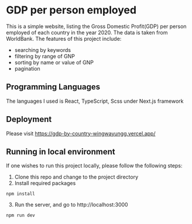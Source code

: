 # GDP per person employed
This is a simple website, listing the Gross Domestic Profit(GDP) per person employed of each country in the year 2020. The data is taken from WorldBank. The features of this project include:
<ul>
  <li>searching by keywords</li>
  <li>filtering by range of GNP</li>
  <li>sorting by name or value of GNP</li>
  <li>pagination</li>
</ul>

## Programming Languages
The languages I used is React, TypeScript, Scss under Next.js framework

## Deployment
Please visit https://gdp-by-country-wingwayungg.vercel.app/

## Running in local environment
If one wishes to run this project locally, please follow the following steps:
1. Clone this repo and change to the project directory 
2. Install required packages
```
npm install
```

3. Run the server, and go to http://localhost:3000 
```
npm run dev
```